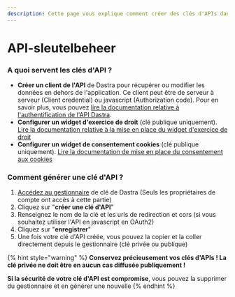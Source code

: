 ```yaml
---
description: Cette page vous explique comment créer des clés d'APIs dans Dastr
---
```


# API-sleutelbeheer

### A quoi servent les clés d'API ?

* **Créer un client de l'API** de Dastra pour récupérer ou modifier les données en dehors de l'application. Ce client peut être de serveur à serveur (Client credential) ou javascript (Authorization code). Pour en savoir plus, vous pouvez [lire la documentation relative à l'authentification de l'API Dastra](broken-reference).
* **Configurer un widget d'exercice de droit** (clé publique uniquement). [Lire la documentation relative à la mise en place du widget d'exercice de droit](broken-reference)
* **Configurer un widget de consentement cookies** (clé publique uniquement). [Lire la documentation de mise en place du consentement aux cookies](broken-reference)

### Comment générer une clé d'API ?

1. [Accédez au gestionnaire](https://app.dastra.eu/general-settings/api) de clé de Dastra (Seuls les propriétaires de compte ont accès à cette partie)
2. Cliquez sur "**créer une clé d'API**"
3. Renseignez le nom de la clé et les urls de redirection et cors (si vous souhaitez utiliser l'API en javascript en OAuth2)
4. Cliquez sur "**enregistrer**"
5. Une fois votre clé d'API créée, vous pouvez la copier et la coller directement depuis le gestionnaire (clé privée ou publique)

{% hint style="warning" %}
**Conservez précieusement vos clés d'APIs ! La clé privée ne doit être en aucun cas diffusée publiquement !**

**Si la sécurité de votre clé d'API est compromise**, vous pouvez la supprimer du gestionnaire et en générer une nouvelle
{% endhint %}
